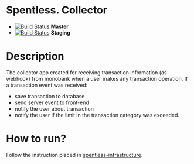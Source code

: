 
# Spentless. Collector
* [![Build Status](https://travis-ci.com/SpentlessInc/spentless-collector.svg?branch=master)](https://travis-ci.com/SpentlessInc/spentless-collector) **Master**
* [![Build Status](https://travis-ci.com/SpentlessInc/spentless-collector.svg?branch=staging)](https://travis-ci.com/SpentlessInc/spentless-collector) **Staging**

# Description
The collector app created for receiving transaction information (as webhook) from monobank when a user makes any transaction operation. If a transaction event was received:
* save transaction to database
* send server event to front-end
* notify the user about transaction
* notify the user if the limit in the transaction category was exceeded.

# How to run?
Follow the instruction placed in [spentless-infrastructure](https://github.com/SpentlessInc/spentless-infrastructure).
